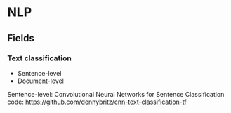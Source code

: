 # NLP

## Fields

### Text classification
- Sentence-level
- Document-level

Sentence-level: Convolutional Neural Networks for Sentence Classification
code: https://github.com/dennybritz/cnn-text-classification-tf